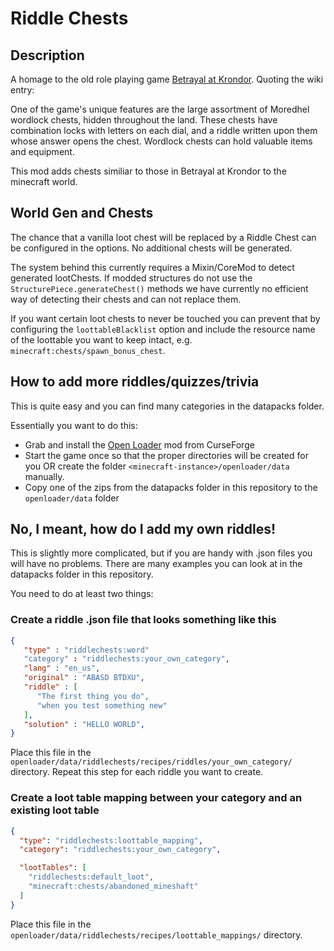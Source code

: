 # Riddle Chests

## Description

A homage to the old role playing game [Betrayal at Krondor](https://en.wikipedia.org/wiki/Betrayal_at_Krondor).
Quoting the wiki entry:

One of the game's unique features are the large assortment of Moredhel wordlock chests, hidden throughout the land.
These chests have combination locks with letters on each dial, and a riddle written upon them whose answer opens the
chest. Wordlock chests can hold valuable items and equipment.

This mod adds chests similiar to those in Betrayal at Krondor to the minecraft world.


## World Gen and Chests

The chance that a vanilla loot chest will be replaced by a Riddle Chest can be configured in the options. No additional
chests will be generated.

The system behind this currently requires a Mixin/CoreMod to detect generated lootChests. If modded structures
do not use the `StructurePiece.generateChest()` methods we have currently no efficient way of detecting their
chests and can not replace them.

If you want certain loot chests to never be touched you can prevent that by configuring the `loottableBlacklist`
option and include the resource name of the loottable you want to keep intact, e.g. `minecraft:chests/spawn_bonus_chest`.


## How to add more riddles/quizzes/trivia

This is quite easy and you can find many categories in the datapacks folder.

Essentially you want to do this:

- Grab and install the [Open Loader](https://www.curseforge.com/minecraft/mc-mods/open-loader) mod from CurseForge
- Start the game once so that the proper directories will be created for you
  OR create the folder `<minecraft-instance>/openloader/data` manually.
- Copy one of the zips from the datapacks folder in this repository to the `openloader/data` folder


## No, I meant, how do I add my own riddles!

This is slightly more complicated, but if you are handy with .json files you will have no problems.
There are many examples you can look at in the datapacks folder in this repository.

You need to do at least two things:

### Create a riddle .json file that looks something like this

```json
{
   "type" : "riddlechests:word"
   "category" : "riddlechests:your_own_category",
   "lang" : "en_us",
   "original" : "ABASD BTDXU",
   "riddle" : [
      "The first thing you do",
      "when you test something new"
   ],
   "solution" : "HELLO WORLD",
}
```
Place this file in the `openloader/data/riddlechests/recipes/riddles/your_own_category/` directory.
Repeat this step for each riddle you want to create.


### Create a loot table mapping between your category and an existing loot table

```json
{
  "type": "riddlechests:loottable_mapping",
  "category": "riddlechests:your_own_category",

  "lootTables": [
    "riddlechests:default_loot",
    "minecraft:chests/abandoned_mineshaft"
  ]
}
```
Place this file in the `openloader/data/riddlechests/recipes/loottable_mappings/` directory.